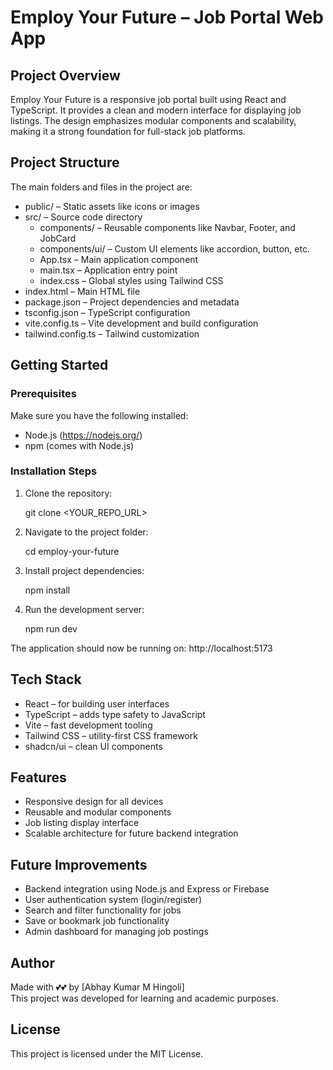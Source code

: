 # Employ Your Future – Job Portal Web App

## Project Overview

Employ Your Future is a responsive job portal built using React and TypeScript. It provides a clean and modern interface for displaying job listings. The design emphasizes modular components and scalability, making it a strong foundation for full-stack job platforms.

## Project Structure

The main folders and files in the project are:

- public/ – Static assets like icons or images
- src/ – Source code directory
  - components/ – Reusable components like Navbar, Footer, and JobCard
  - components/ui/ – Custom UI elements like accordion, button, etc.
  - App.tsx – Main application component
  - main.tsx – Application entry point
  - index.css – Global styles using Tailwind CSS
- index.html – Main HTML file
- package.json – Project dependencies and metadata
- tsconfig.json – TypeScript configuration
- vite.config.ts – Vite development and build configuration
- tailwind.config.ts – Tailwind customization

## Getting Started

### Prerequisites

Make sure you have the following installed:

- Node.js (https://nodejs.org/)
- npm (comes with Node.js)

### Installation Steps

1. Clone the repository:

   git clone <YOUR_REPO_URL>

2. Navigate to the project folder:

   cd employ-your-future

3. Install project dependencies:

   npm install

4. Run the development server:

   npm run dev

The application should now be running on: http://localhost:5173

## Tech Stack

- React – for building user interfaces
- TypeScript – adds type safety to JavaScript
- Vite – fast development tooling
- Tailwind CSS – utility-first CSS framework
- shadcn/ui – clean UI components

## Features

- Responsive design for all devices
- Reusable and modular components
- Job listing display interface
- Scalable architecture for future backend integration

## Future Improvements

- Backend integration using Node.js and Express or Firebase
- User authentication system (login/register)
- Search and filter functionality for jobs
- Save or bookmark job functionality
- Admin dashboard for managing job postings

## Author

Made with 💕💕 by [Abhay Kumar M Hingoli]  
This project was developed for learning and academic purposes.

## License

This project is licensed under the MIT License.
